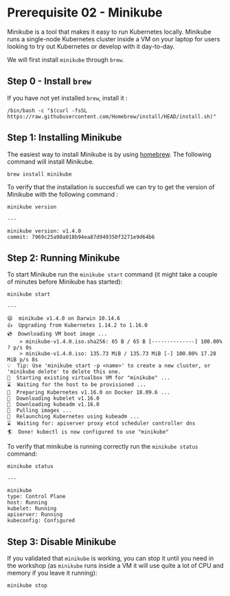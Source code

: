 # Prerequisite 02 - Minikube

Minikube is a tool that makes it easy to run Kubernetes locally. Minikube runs a single-node Kubernetes cluster inside a VM on your laptop for users looking to try out Kubernetes or develop with it day-to-day.

We will first install `minikube` through `brew`.

## Step 0 - Install `brew`

If you have not yet installed `brew`, install it :

```
/bin/bash -c "$(curl -fsSL https://raw.githubusercontent.com/Homebrew/install/HEAD/install.sh)"
```

## Step 1: Installing Minikube

The easiest way to install Minikube is by using [homebrew](https://brew.sh/). The following command will install Minikube.

```
brew install minikube
```

To verify that the installation is succesfull we can try to get the version of Minikube with the following command :

```
minikube version

---

minikube version: v1.4.0
commit: 7969c25a98a018b94ea87d949350f3271e9d64b6
```

## Step 2: Running Minikube

To start Minikube run the `minikube start` command (it might take a couple of minutes before Minikube has started):

```
minikube start

---

😄  minikube v1.4.0 on Darwin 10.14.6
👍  Upgrading from Kubernetes 1.14.2 to 1.16.0
💿  Downloading VM boot image ...
    > minikube-v1.4.0.iso.sha256: 65 B / 65 B [--------------] 100.00% ? p/s 0s
    > minikube-v1.4.0.iso: 135.73 MiB / 135.73 MiB [-] 100.00% 17.28 MiB p/s 8s
💡  Tip: Use 'minikube start -p <name>' to create a new cluster, or 'minikube delete' to delete this one.
🔄  Starting existing virtualbox VM for "minikube" ...
⌛  Waiting for the host to be provisioned ...
🐳  Preparing Kubernetes v1.16.0 on Docker 18.09.6 ...
💾  Downloading kubelet v1.16.0
💾  Downloading kubeadm v1.16.0
🚜  Pulling images ...
🔄  Relaunching Kubernetes using kubeadm ...
⌛  Waiting for: apiserver proxy etcd scheduler controller dns
🏄  Done! kubectl is now configured to use "minikube"
```

To verify that minikube is running correctly run the `minikube status` command:

```
minikube status

---

minikube
type: Control Plane
host: Running
kubelet: Running
apiserver: Running
kubeconfig: Configured
```

## Step 3: Disable Minikube

If you validated that `minikube` is working, you can stop it until you need in the workshop (as `minikube` runs inside a VM it will use quite a lot of CPU and memory if you leave it running):

```
minikube stop
```